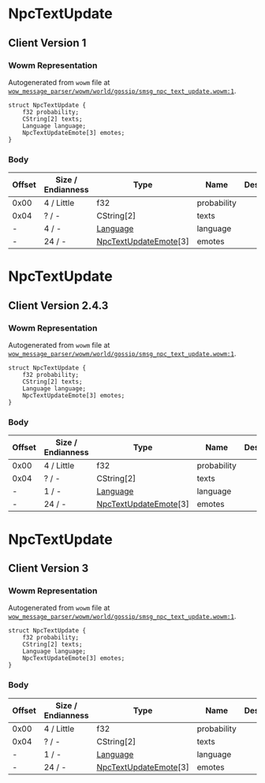# NpcTextUpdate

## Client Version 1

### Wowm Representation

Autogenerated from `wowm` file at [`wow_message_parser/wowm/world/gossip/smsg_npc_text_update.wowm:1`](https://github.com/gtker/wow_messages/tree/main/wow_message_parser/wowm/world/gossip/smsg_npc_text_update.wowm#L1).
```rust,ignore
struct NpcTextUpdate {
    f32 probability;
    CString[2] texts;
    Language language;
    NpcTextUpdateEmote[3] emotes;
}
```
### Body

| Offset | Size / Endianness | Type | Name | Description | Comment |
| ------ | ----------------- | ---- | ---- | ----------- | ------- |
| 0x00 | 4 / Little | f32 | probability |  |  |
| 0x04 | ? / - | CString[2] | texts |  |  |
| - | 4 / - | [Language](language.md) | language |  |  |
| - | 24 / - | [NpcTextUpdateEmote](npctextupdateemote.md)[3] | emotes |  |  |

# NpcTextUpdate

## Client Version 2.4.3

### Wowm Representation

Autogenerated from `wowm` file at [`wow_message_parser/wowm/world/gossip/smsg_npc_text_update.wowm:1`](https://github.com/gtker/wow_messages/tree/main/wow_message_parser/wowm/world/gossip/smsg_npc_text_update.wowm#L1).
```rust,ignore
struct NpcTextUpdate {
    f32 probability;
    CString[2] texts;
    Language language;
    NpcTextUpdateEmote[3] emotes;
}
```
### Body

| Offset | Size / Endianness | Type | Name | Description | Comment |
| ------ | ----------------- | ---- | ---- | ----------- | ------- |
| 0x00 | 4 / Little | f32 | probability |  |  |
| 0x04 | ? / - | CString[2] | texts |  |  |
| - | 1 / - | [Language](language.md) | language |  |  |
| - | 24 / - | [NpcTextUpdateEmote](npctextupdateemote.md)[3] | emotes |  |  |

# NpcTextUpdate

## Client Version 3

### Wowm Representation

Autogenerated from `wowm` file at [`wow_message_parser/wowm/world/gossip/smsg_npc_text_update.wowm:1`](https://github.com/gtker/wow_messages/tree/main/wow_message_parser/wowm/world/gossip/smsg_npc_text_update.wowm#L1).
```rust,ignore
struct NpcTextUpdate {
    f32 probability;
    CString[2] texts;
    Language language;
    NpcTextUpdateEmote[3] emotes;
}
```
### Body

| Offset | Size / Endianness | Type | Name | Description | Comment |
| ------ | ----------------- | ---- | ---- | ----------- | ------- |
| 0x00 | 4 / Little | f32 | probability |  |  |
| 0x04 | ? / - | CString[2] | texts |  |  |
| - | 1 / - | [Language](language.md) | language |  |  |
| - | 24 / - | [NpcTextUpdateEmote](npctextupdateemote.md)[3] | emotes |  |  |

